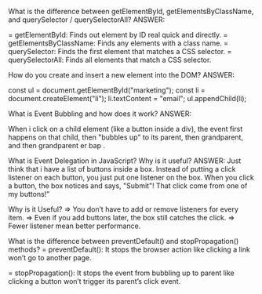 What is the difference between getElementById, getElementsByClassName, and querySelector / querySelectorAll?
ANSWER:

= getElementById: Finds out element by ID real quick and directly. 
= getElementsByClassName: Finds any elements with a class name. 
= querySelector: Finds the first element that matches a CSS selector. 
= querySelectorAll: Finds all elements that match a CSS selector.

How do you create and insert a new element into the DOM?
ANSWER:

const ul = document.getElementById("marketing"); const li = document.createElement("li");  li.textContent = "email"; ul.appendChild(li);

What is Event Bubbling and how does it work?
ANSWER:

When i  click on a child element (like a button inside a div), the event first happens on that child, then "bubbles up" to its parent, then grandparent, and then grandparent er bap .

What is Event Delegation in JavaScript? Why is it useful? ANSWER:
Just think that i have a list of buttons inside a box. Instead of putting a click listener on each button, you just put one listener on the box. When you click a button, the box notices and says, "Submit"! That click come from one of my buttons!”

Why is it Useful? 
=> You don’t have to add or remove listeners for every item. 
=> Even if you add buttons later, the box still catches the click. 
=> Fewer listener mean better performance.

What is the difference between preventDefault() and stopPropagation() methods?
= preventDefault(): It stops the browser action like clicking a link won’t go to another page.

= stopPropagation(): It stops the event from bubbling up to parent like clicking a button won’t trigger its parent’s click event.